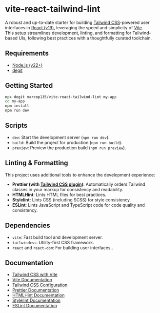 # vite-react-tailwind-lint

A robust and up-to-date starter for building [Tailwind CSS](https://tailwindcss.com/)-powered user interfaces in [React (v19)](https://react.dev/), leveraging the speed and simplicity of [Vite](https://vitejs.dev/).  
This setup streamlines development, linting, and formatting for Tailwind-based UIs, following best practices with a thoughtfully curated toolchain.

## Requirements

* [Node.js (v22+)](https://nodejs.org/en)
* [degit](https://github.com/Rich-Harris/degit)

## Getting Started

```bash
npx degit marcop135/vite-react-tailwind-lint my-app
cd my-app
npm install
npm run dev
```

## Scripts

* `dev`: Start the development server (`npm run dev`).
* `build`: Build the project for production (`npm run build`).
* `preview`: Preview the production build (`npm run preview`).

## Linting & Formatting

This project uses additional tools to enhance the development experience:

* **Prettier (with [Tailwind CSS plugin](https://github.com/tailwindlabs/prettier-plugin-tailwindcss))**: Automatically orders Tailwind classes in your markup for consistency and readability.
* **HTMLHint**: Lints HTML files for best practices.
* **Stylelint**: Lints CSS (including SCSS) for style consistency.
* **ESLint**: Lints JavaScript and TypeScript code for code quality and consistency.

## Dependencies

* `vite`: Fast build tool and development server.
* `tailwindcss`: Utility-first CSS framework.
* `react` and `react-dom`: For building user interfaces..

## Documentation

* [Tailwind CSS with Vite](https://tailwindcss.com/docs/installation/using-vite)
* [Vite Documentation](https://vitejs.dev/guide/)
* [Tailwind CSS Configuration](https://tailwindcss.com/docs/configuration)
* [Prettier Documentation](https://prettier.io/)
* [HTMLHint Documentation](https://htmlhint.com/)
* [Stylelint Documentation](https://stylelint.io/)
* [ESLint Documentation](https://eslint.org/docs/latest/)
